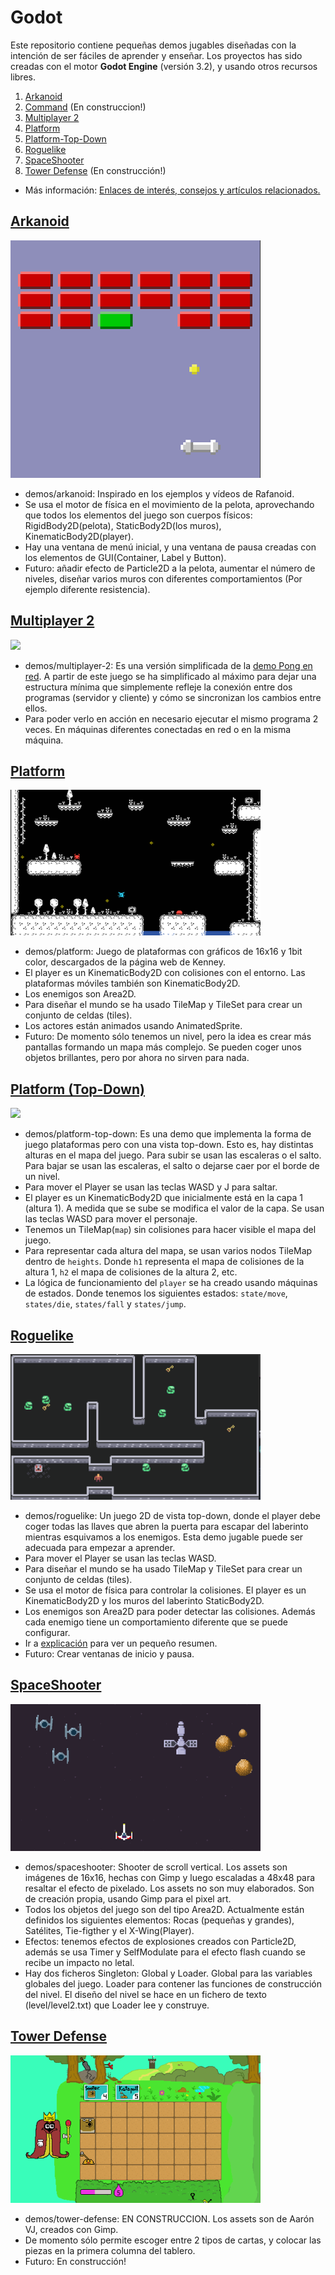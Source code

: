 
# Godot

Este repositorio contiene pequeñas demos jugables diseñadas con la intención de ser fáciles de aprender y enseñar. Los proyectos has sido creadas con el motor **Godot Engine** (versión 3.2), y usando otros recursos libres.

1. [Arkanoid](#arkanoid)
1. [Command](demos/command) (En construccion!)
1. [Multiplayer 2](#multiplayer-2)
1. [Platform](#platform)
1. [Platform-Top-Down](#platform-top-down)
1. [Roguelike](#roguelike)
1. [SpaceShooter](#spaceshooter)
1. [Tower Defense](demos/tower-defense) (En construcción!)

* Más información: [Enlaces de interés, consejos y artículos relacionados.](docs/README.md)

## [Arkanoid](demos/arkanoid)

![](docs/images/arkanoid.png)

* demos/arkanoid: Inspirado en los ejemplos y vídeos de Rafanoid.
* Se usa el motor de física en el movimiento de la pelota, aprovechando que todos los elementos del juego son cuerpos físicos: RigidBody2D(pelota), StaticBody2D(los muros), KinematicBody2D(player).
* Hay una ventana de menú inicial, y una ventana de pausa creadas con los elementos de GUI(Container, Label y Button).
* Futuro: añadir efecto de Particle2D a la pelota, aumentar el número de niveles, diseñar varios muros con diferentes comportamientos (Por ejemplo diferente resistencia).

## [Multiplayer 2](demos/multiplayer-2)

![](docs/images/multiplayer-2.png)

* demos/multiplayer-2: Es una versión simplificada de la [demo Pong en red](https://github.com/godotengine/godot-demo-projects/tree/master/networking/multiplayer_pong). A partir de este juego se ha simplificado al máximo para dejar una estructura mínima que simplemente refleje la conexión entre dos programas (servidor y cliente) y cómo se sincronizan los cambios entre ellos.
* Para poder verlo en acción en necesario ejecutar el mismo programa 2 veces. En máquinas diferentes conectadas en red o en la misma máquina.

## [Platform](demos/platform)

![](docs/images/platform.png)

* demos/platform: Juego de plataformas con gráficos de 16x16 y 1bit color, descargados de la página web de Kenney.
* El player es un KinematicBody2D con colisiones con el entorno. Las plataformas móviles también son KinematicBody2D.
* Los enemigos son Area2D.
* Para diseñar el mundo se ha usado TileMap y TileSet para crear un conjunto de celdas (tiles).
* Los actores están animados usando AnimatedSprite.
* Futuro: De momento sólo tenemos un nivel, pero la idea es crear más pantallas formando un mapa más complejo.
Se pueden coger unos objetos brillantes, pero por ahora no sirven para nada.

## [Platform (Top-Down)](demos/platform-top-down)

![](docs/images/platform-top-down.png)

* demos/platform-top-down: Es una demo que implementa la forma de juego plataformas pero con una vista top-down. Esto es, hay distintas alturas en el mapa del juego. Para subir se usan las escaleras o el salto. Para bajar se usan las escaleras, el salto o dejarse caer por el borde de un nivel.
* Para mover el Player se usan las teclas WASD y J para saltar.
* El player es un KinematicBody2D que inicialmente está en la capa 1 (altura 1). A medida que se sube se modifica el valor de la capa. Se usan las teclas WASD para mover el personaje.
* Tenemos un TileMap(`map`) sin colisiones para hacer visible el mapa del juego.
* Para representar cada altura del mapa, se usan varios nodos TileMap dentro de `heights`. Donde `h1` representa el mapa de colisiones de la altura 1, `h2` el mapa de colisiones de la altura 2, etc.
* La lógica de funcionamiento del `player` se ha creado usando máquinas de estados. Donde tenemos los siguientes estados: `state/move`, `states/die`, `states/fall` y `states/jump`.

## [Roguelike](demos/roguelike)

![](docs/images/roguelike.png)

* demos/roguelike: Un juego 2D de vista top-down, donde el player debe coger todas las llaves que abren la puerta para escapar del laberinto mientras esquivamos a los enemigos. Esta demo jugable puede ser adecuada para empezar a aprender.
* Para mover el Player se usan las teclas WASD.
* Para diseñar el mundo se ha usado TileMap y TileSet para crear un conjunto de celdas (tiles).
* Se usa el motor de física para controlar la colisiones. El player es un KinematicBody2D y los muros del laberinto StaticBody2D.
* Los enemigos son Area2D para poder detectar las colisiones. Además cada enemigo tiene un comportamiento diferente que se puede configurar.
* Ir a [explicación](docs/roguelike/README.md) para ver un pequeño resumen.
* Futuro: Crear ventanas de inicio y pausa.

## [SpaceShooter](demos/spaceshooter)

![](docs/images/spaceshooter.png)

* demos/spaceshooter: Shooter de scroll vertical. Los assets son imágenes de 16x16, hechas con Gimp y luego escaladas a 48x48 para resaltar el efecto de pixelado. Los assets no son muy elaborados. Son de creación propia, usando Gimp para el pixel art.
* Todos los objetos del juego son del tipo Area2D. Actualmente están definidos los siguientes elementos: Rocas (pequeñas y grandes), Satélites, Tie-figther y el X-Wing(Player).
* Efectos: tenemos efectos de explosiones creados con Particle2D, además se usa Timer y SelfModulate para el efecto flash cuando se recibe un impacto no letal.
* Hay dos ficheros Singleton: Global y Loader. Global para las variables globales del juego. Loader para contener las funciones de construcción del nivel. El diseño del nivel se hace en un fichero de texto (level/level2.txt) que Loader lee y construye.

## [Tower Defense](demos/tower-defense)

![](docs/images/tower-defense.png)
* demos/tower-defense: EN CONSTRUCCION. Los assets son de Aarón VJ, creados con Gimp.
* De momento sólo permite escoger entre 2 tipos de cartas, y colocar las piezas en la primera columna del tablero.
* Futuro: En construcción!
